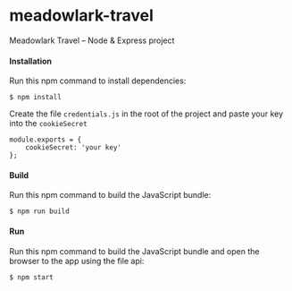 # meadowlark-travel

Meadowlark Travel – Node &amp; Express project

#### Installation

Run this npm command to install dependencies:

```
$ npm install
```

Create the file `credentials.js` in the root of the project and paste your key into the `cookieSecret`

```
module.exports = {
    cookieSecret: 'your key'
};
```

#### Build

Run this npm command to build the JavaScript bundle:

```
$ npm run build
```

#### Run

Run this npm command to build the JavaScript bundle and open the browser to the app using the file api:

```
$ npm start
```
